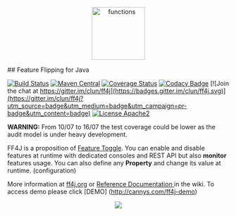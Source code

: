 <p align="center">
<img src="https://raw.github.com/clun/ff4j/master/src/site/resources/images/ff4j-logo.png?raw=true" alt="functions" height="120px" />
</p>
## Feature Flipping for Java

[![Build Status](https://travis-ci.org/clun/ff4j.svg?branch=master)](https://travis-ci.org/clun/ff4j)
[![Maven Central](https://maven-badges.herokuapp.com/maven-central/org.ff4j/ff4j-core/badge.svg)](https://maven-badges.herokuapp.com/maven-central/org.ff4j/ff4j-core/) 
[![Coverage Status](https://coveralls.io/repos/clun/ff4j/badge.svg?branch=master&service=github)](https://coveralls.io/github/clun/ff4j?branch=master)
[![Codacy Badge](https://api.codacy.com/project/badge/grade/c900676eb9674bc48c246dc112e60e16)](https://www.codacy.com/app/cedrick-lunven/ff4j)
[![Join the chat at https://gitter.im/clun/ff4j](https://badges.gitter.im/clun/ff4j.svg)](https://gitter.im/clun/ff4j?utm_source=badge&utm_medium=badge&utm_campaign=pr-badge&utm_content=badge)
[![License Apache2](https://img.shields.io/hexpm/l/plug.svg)](http://www.apache.org/licenses/LICENSE-2.0)

**WARNING:** From 10/07 to 16/07 the test coverage could be lower as the audit model is under heavy development.

FF4J is a proposition of [Feature Toggle](http://martinfowler.com/bliki/FeatureToggle.html). 
You can enable and disable features at runtime with dedicated consoles and REST API but also __monitor__ features usage. You can also define any __Property__ and change its value at runtime. (configuration)

More information at [ff4j.org](http://ff4j.org) or [Reference Documentation ](https://github.com/clun/ff4j/wiki) in the wiki. To access demo please click [DEMO] (http://cannys.com/ff4j-demo)

 <p align="center">
  <img src="https://raw.github.com/clun/ff4j/master/src/site/resources/images/ff4j-console.png?raw=true" />
</p>


</p>
